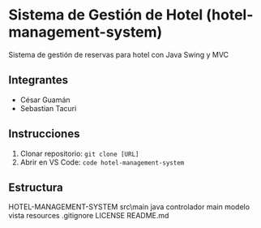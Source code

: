 # Sistema de Gestión de Hotel (hotel-management-system)
Sistema de gestión de reservas para hotel con Java Swing y MVC
## Integrantes
- César Guamán
- Sebastian Tacuri

## Instrucciones
1. Clonar repositorio: `git clone [URL]`
2. Abrir en VS Code: `code hotel-management-system`

## Estructura
HOTEL-MANAGEMENT-SYSTEM
    src\main
        java
            controlador
            main
            modelo
            vista
        resources
    .gitignore
    LICENSE
    README.md